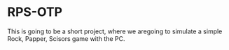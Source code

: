 # RPS-OTP

This is going to be a short project, where we aregoing to simulate a simple Rock, Papper, Scisors game with the PC.